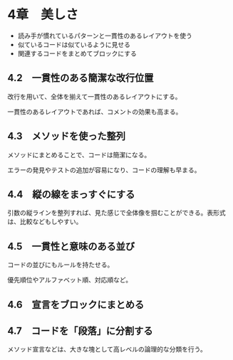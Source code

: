 # 4章　美しさ

- 読み手が慣れているパターンと一貫性のあるレイアウトを使う
- 似ているコードは似ているように見せる
- 関連するコードをまとめてブロックにする

## 4.2　一貫性のある簡潔な改行位置

改行を用いて、全体を揃えて一貫性のあるレイアウトにする。

一貫性のあるレイアウトであれば、コメントの効果も高まる。

## 4.3　メソッドを使った整列

メソッドにまとめることで、コードは簡潔になる。

エラーの発見やテストの追加が容易になり、コードの理解も早まる。

## 4.4　縦の線をまっすぐにする

引数の縦ラインを整列すれば、見た感じで全体像を掴むことができる。表形式は、比較などもしやすい。

## 4.5　一貫性と意味のある並び

コードの並びにもルールを持たせる。

優先順位やアルファベット順、対応順など。

## 4.6　宣言をブロックにまとめる
## 4.7　コードを「段落」に分割する

メソッド宣言などは、大きな塊として高レベルの論理的な分類を行う。
